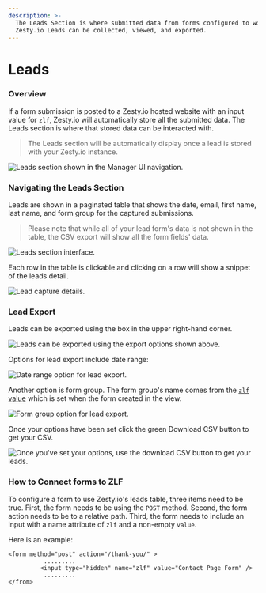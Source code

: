 ```yaml
---
description: >-
  The Leads Section is where submitted data from forms configured to work with
  Zesty.io Leads can be collected, viewed, and exported.
---
```


# Leads

### Overview

If a form submission is posted to a Zesty.io hosted website with an input value for `zlf`, Zesty.io will automatically store all the submitted data. The Leads section is where that stored data can be interacted with.

> The Leads section will be automatically display once a lead is stored with your Zesty.io instance.

![Leads section shown in the Manager UI navigation.](../../.gitbook/assets/01-leads.png)

### Navigating the Leads Section

Leads are shown in a paginated table that shows the date, email, first name, last name, and form group for the captured submissions.&#x20;

> Please note that while all of your lead form's data is not shown in the table, the CSV export will show all the form fields' data.&#x20;

![Leads section interface.](../../.gitbook/assets/02-leads-interface.png)

Each row in the table is clickable and clicking on a row will show a snippet of the leads detail.

![Lead capture details.](../../.gitbook/assets/03-leads-individual-entry.png)

### Lead Export

Leads can be exported using the box in the upper right-hand corner.

![Leads can be exported using the export options shown above.](../../.gitbook/assets/04-leads-export.png)

Options for lead export include date range:

![Date range option for lead export.](../../.gitbook/assets/05-leads-export-date-range.png)

Another option is form group. The form group's name comes from the [`zlf` value](https://zesty.org/guides/how-to-create-a-lead-form#zesty-io-lead-form) which is set when the form created in the view.

![Form group option for lead export.](../../.gitbook/assets/06-leads-export-form-group.png)

Once your options have been set click the green Download CSV button to get your CSV.

![Once you've set your options, use the download CSV button to get your leads.](../../.gitbook/assets/07-leads-export-csv-button.png)

### How to Connect forms to ZLF

To configure a form to use Zesty.io's leads table, three items need to be true. First, the form needs to be using the `POST` method. Second, the form action needs to be to a relative path. Third, the form needs to include an input with a name attribute of `zlf` and a non-empty `value`.

Here is an example:

```
<form method="post" action="/thank-you/" >
          .........
         <input type="hidden" name="zlf" value="Contact Page Form" />
          .........
</from>
```
